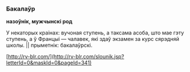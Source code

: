 ### Бакалаўр
**назоўнік, мужчынскі род**

У некаторых краінах: вучоная ступень, а таксама асоба, што мае гэту ступень, а ў Францыі — чалавек, які здаў экзамен за курс сярэдняй школы. || прыметнік: бакалаўрскі.

<a rel="author">[http://rv-blr.com/](http://rv-blr.com/slounik.jsp?letterId=0&maskId=0&pageId=341)</a>
